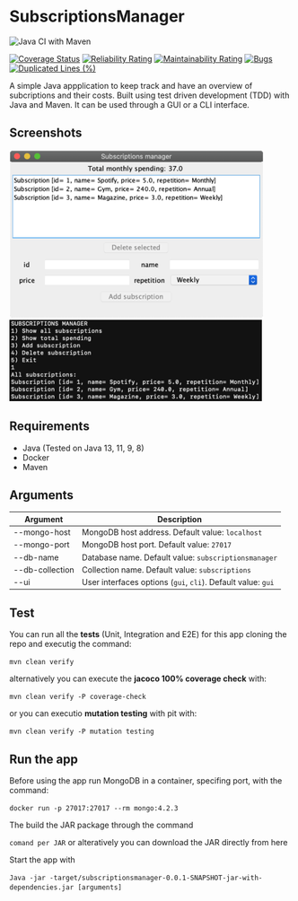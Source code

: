 # SubscriptionsManager

![Java CI with Maven](https://github.com/pzsette/SubscriptionsManager/workflows/Java%20CI%20with%20Maven/badge.svg) 

[![Coverage Status](https://coveralls.io/repos/github/pzsette/SubscriptionsManager/badge.svg?branch=master)](https://coveralls.io/github/pzsette/SubscriptionsManager?branch=master)
[![Reliability Rating](https://sonarcloud.io/api/project_badges/measure?project=pzsette_SubscriptionsManager&metric=reliability_rating)](https://sonarcloud.io/dashboard?id=pzsette_SubscriptionsManager)
[![Maintainability Rating](https://sonarcloud.io/api/project_badges/measure?project=pzsette_SubscriptionsManager&metric=sqale_rating)](https://sonarcloud.io/dashboard?id=pzsette_SubscriptionsManager)
[![Bugs](https://sonarcloud.io/api/project_badges/measure?project=pzsette_SubscriptionsManager&metric=bugs)](https://sonarcloud.io/dashboard?id=pzsette_SubscriptionsManager)
[![Duplicated Lines (%)](https://sonarcloud.io/api/project_badges/measure?project=pzsette_SubscriptionsManager&metric=duplicated_lines_density)](https://sonarcloud.io/dashboard?id=pzsette_SubscriptionsManager)

A simple Java appplication to keep track and have an overview of subcriptions and their costs. Built using test driven development (TDD) with Java and Maven. It can be used through a GUI or a CLI interface.

## Screenshots

<img src="screenshots/sub_gui.png" height=300/>
<img src="screenshots/sub_cli.png" height=145/>

## Requirements

* Java (Tested on Java 13, 11, 9, 8)
* Docker
* Maven

## Arguments

Argument | Description
---------|-------------
--mongo-host | MongoDB host address. Default value: `localhost`
--mongo-port | MongoDB host port. Default value: `27017`
--db-name | Database name. Default value: `subscriptionsmanager`
--db-collection | Collection name. Default value: `subscriptions`
--ui  | User interfaces options (`gui`, `cli`). Default value: `gui`

## Test

You can run all the **tests** (Unit, Integration and E2E) for this app cloning the repo and executig the command: 

`mvn clean verify`

alternatively you can execute the **jacoco 100% coverage check** with: 

`mvn clean verify -P coverage-check`

or you can executio **mutation testing** with pit with:

`mvn clean verify -P mutation testing`

## Run the app

Before using the app run MongoDB in a container, specifing port, with the command:

`docker run -p 27017:27017 --rm mongo:4.2.3`

The build the JAR package through the command 

`comand per JAR` or alteratively you can download the JAR directly from here

Start the app with

`Java -jar -target/subscriptionsmanager-0.0.1-SNAPSHOT-jar-with-dependencies.jar [arguments]` 
